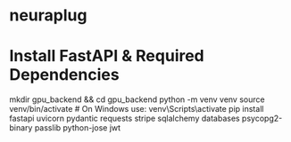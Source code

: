 # neuraplug
# Install FastAPI & Required Dependencies
mkdir gpu_backend && cd gpu_backend
python -m venv venv
source venv/bin/activate  # On Windows use: venv\Scripts\activate
pip install fastapi uvicorn pydantic requests stripe sqlalchemy databases psycopg2-binary passlib python-jose jwt
